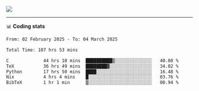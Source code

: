 <picture>
  <source
  srcset="https://github-readme-stats.vercel.app/api?username=sant0s12&show_icons=true&theme=dark"
  media="(prefers-color-scheme: dark)"
  />
  <source
  srcset="https://github-readme-stats.vercel.app/api?username=sant0s12&show_icons=true"
  media="(prefers-color-scheme: light)"
  />
  <img src="https://github-readme-stats.vercel.app/api?username=sant0s12&show_icons=true" />
</picture>

---

📊 **Coding stats**

<!--START_SECTION:waka-->

```txt
From: 02 February 2025 - To: 04 March 2025

Total Time: 107 hrs 53 mins

C             44 hrs 10 mins  ██████████▒░░░░░░░░░░░░░░   40.80 %
TeX           36 hrs 49 mins  ████████▓░░░░░░░░░░░░░░░░   34.02 %
Python        17 hrs 50 mins  ████░░░░░░░░░░░░░░░░░░░░░   16.48 %
Nix           4 hrs 4 mins    █░░░░░░░░░░░░░░░░░░░░░░░░   03.76 %
BibTeX        1 hr 1 min      ▒░░░░░░░░░░░░░░░░░░░░░░░░   00.94 %
```

<!--END_SECTION:waka-->
